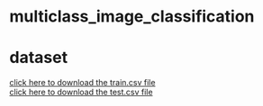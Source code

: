 # multiclass_image_classification
# dataset
<a href="https://www.kaggle.com/datasets/zalando-research/fashionmnist?select=fashion-mnist_train.csv"> click here to download the train.csv file</a>
<br>
<a href="https://www.kaggle.com/datasets/zalando-research/fashionmnist?select=fashion-mnist_test.csv"> click here to download the test.csv file</a>
